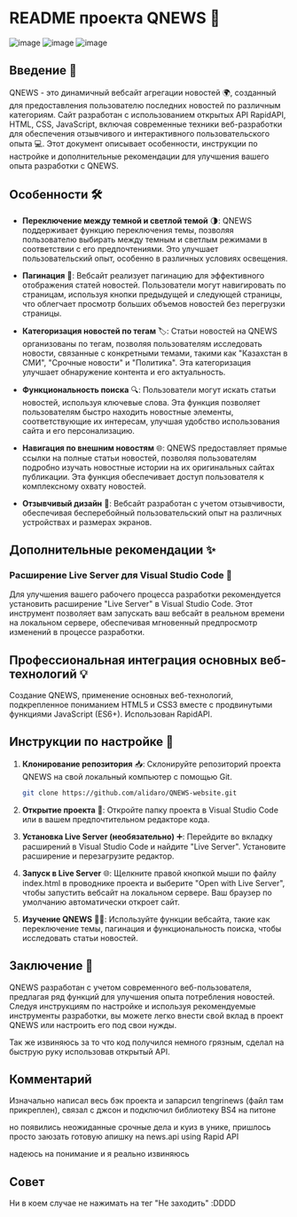 # README проекта QNEWS 📰

![image](https://github.com/alidaro/QNEWS-website/assets/164050493/b91969d0-10ee-480e-a36c-3b4b70876b67)
![image](https://github.com/alidaro/QNEWS-website/assets/164050493/20d581ef-5d4d-424a-b85f-5f43ea73761c)
![image](https://github.com/alidaro/QNEWS-website/assets/164050493/eb4396a9-e5ca-41d7-abe0-8a64b3d9ddc9)




## Введение 🌟

QNEWS - это динамичный вебсайт агрегации новостей 🌍, созданный для предоставления пользователю последних новостей по различным категориям. Сайт разработан с использованием открытых API RapidAPI, HTML, CSS, JavaScript, включая современные техники веб-разработки для обеспечения отзывчивого и интерактивного пользовательского опыта 💻. Этот документ описывает особенности, инструкции по настройке и дополнительные рекомендации для улучшения вашего опыта разработки с QNEWS.

## Особенности 🛠

- **Переключение между темной и светлой темой** 🌗: QNEWS поддерживает функцию переключения темы, позволяя пользователю выбирать между темным и светлым режимами в соответствии с его предпочтениями. Это улучшает пользовательский опыт, особенно в различных условиях освещения.

- **Пагинация** 📄: Вебсайт реализует пагинацию для эффективного отображения статей новостей. Пользователи могут навигировать по страницам, используя кнопки предыдущей и следующей страницы, что облегчает просмотр больших объемов новостей без перегрузки страницы.

- **Категоризация новостей по тегам** 🏷: Статьи новостей на QNEWS организованы по тегам, позволяя пользователям исследовать новости, связанные с конкретными темами, такими как "Казахстан в СМИ", "Срочные новости" и "Политика". Эта категоризация улучшает обнаружение контента и его актуальность.

- **Функциональность поиска** 🔍: Пользователи могут искать статьи новостей, используя ключевые слова. Эта функция позволяет пользователям быстро находить новостные элементы, соответствующие их интересам, улучшая удобство использования сайта и его персонализацию.

- **Навигация по внешним новостям** 🌐: QNEWS предоставляет прямые ссылки на полные статьи новостей, позволяя пользователям подробно изучать новостные истории на их оригинальных сайтах публикации. Эта функция обеспечивает доступ пользователя к комплексному охвату новостей.

- **Отзывчивый дизайн** 📱: Вебсайт разработан с учетом отзывчивости, обеспечивая бесперебойный пользовательский опыт на различных устройствах и размерах экранов.

## Дополнительные рекомендации ✨

### Расширение Live Server для Visual Studio Code 🚀

Для улучшения вашего рабочего процесса разработки рекомендуется установить расширение "Live Server" в Visual Studio Code. Этот инструмент позволяет вам запускать ваш вебсайт в реальном времени на локальном сервере, обеспечивая мгновенный предпросмотр изменений в процессе разработки.

## Профессиональная интеграция основных веб-технологий 💡

Создание QNEWS, применение основных веб-технологий, подкрепленное пониманием HTML5 и CSS3 вместе с продвинутыми функциями JavaScript (ES6+). Использован RapidAPI.

## Инструкции по настройке 🔧

1. **Клонирование репозитория** 📥: Склонируйте репозиторий проекта QNEWS на свой локальный компьютер с помощью Git.
    ```bash
    git clone https://github.com/alidaro/QNEWS-website.git
    ```
2. **Открытие проекта** 📂: Откройте папку проекта в Visual Studio Code или в вашем предпочтительном редакторе кода.

3. **Установка Live Server (необязательно)** ➕: Перейдите во вкладку расширений в Visual Studio Code и найдите "Live Server". Установите расширение и перезагрузите редактор.

4. **Запуск в Live Server** 🌐: Щелкните правой кнопкой мыши по файлу index.html в проводнике проекта и выберите "Open with Live Server", чтобы запустить вебсайт на локальном сервере. Ваш браузер по умолчанию автоматически откроет сайт.

5. **Изучение QNEWS** 🕵️‍♂️: Используйте функции вебсайта, такие как переключение темы, пагинация и функциональность поиска, чтобы исследовать статьи новостей.

## Заключение 🎉

QNEWS разработан с учетом современного веб-пользователя, предлагая ряд функций для улучшения опыта потребления новостей. Следуя инструкциям по настройке и используя рекомендуемые инструменты разработки, вы можете легко внести свой вклад в проект QNEWS или настроить его под свои нужды.

Так же извиняюсь за то что код получился немного грязным, сделал на быструю руку использовав открытый API.

## Комментарий

Изначально написал весь бэк проекта и запарсил tengrinews (файл там прикреплен), связал с джсон и подключил библиотеку BS4 на питоне

но появились неожиданные срочные дела и куиз в унике, пришлось просто заюзать готовую апишку на news.api using Rapid API

надеюсь на понимание и я реально извиняюсь

## Совет
Ни в коем случае не нажимать на тег "Не заходить"  :DDDD
